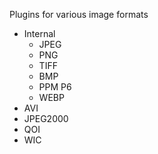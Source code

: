Plugins for various image formats

- Internal
  - JPEG 
  - PNG
  - TIFF
  - BMP
  - PPM P6
  - WEBP
- AVI
- JPEG2000
- QOI
- WIC
